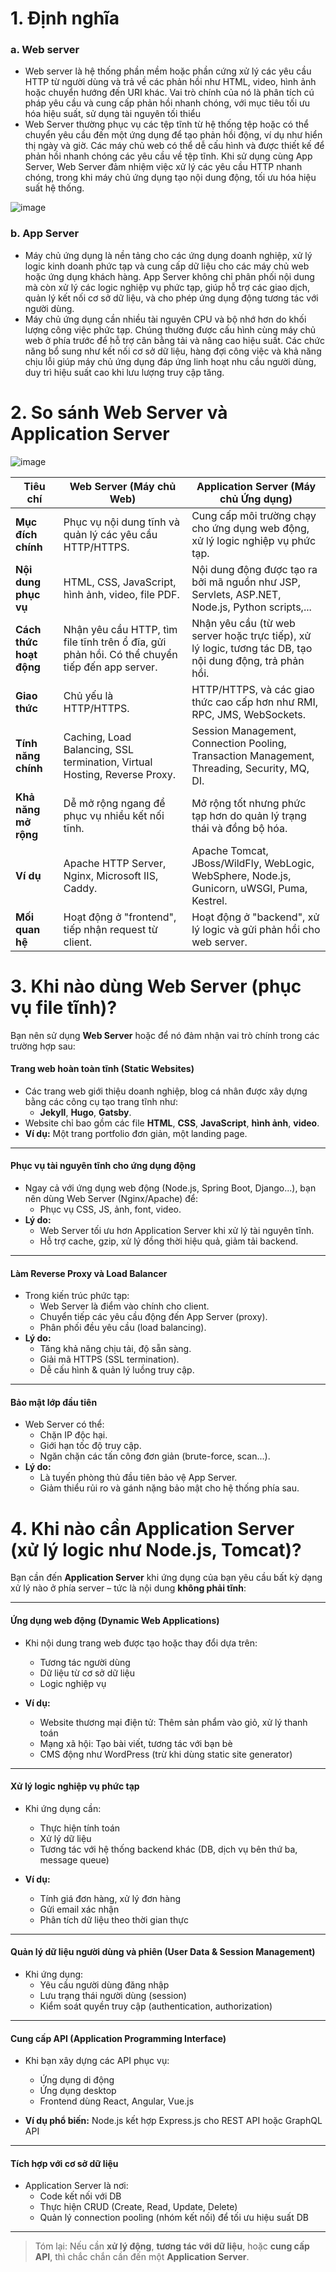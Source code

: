 # 1. Định nghĩa
### a. Web server
- Web server là hệ thống phần mềm hoặc phần cứng xử lý các yêu cầu HTTP từ người dùng và trả về các phản hồi như HTML, video, hình ảnh hoặc chuyển hướng đến URI khác. Vai trò chính của nó là phân tích cú pháp yêu cầu và cung cấp phản hồi nhanh chóng, với mục tiêu tối ưu hóa hiệu suất, sử dụng tài nguyên tối thiểu
- Web Server thường phục vụ các tệp tĩnh từ hệ thống tệp hoặc có thể chuyển yêu cầu đến một ứng dụng để tạo phản hồi động, ví dụ như hiển thị ngày và giờ. Các máy chủ web có thể dễ cấu hình và được thiết kế để phản hồi nhanh chóng các yêu cầu về tệp tĩnh. Khi sử dụng cùng App Server, Web Server đảm nhiệm việc xử lý các yêu cầu HTTP nhanh chóng, trong khi máy chủ ứng dụng tạo nội dung động, tối ưu hóa hiệu suất hệ thống.

 ![image](https://github.com/user-attachments/assets/b7e93b6a-b28d-49fa-85f8-a4919f25f62d)

 
 ### b. App Server 
 - Máy chủ ứng dụng là nền tảng cho các ứng dụng doanh nghiệp, xử lý logic kinh doanh phức tạp và cung cấp dữ liệu cho các máy chủ web hoặc ứng dụng khách hàng. App Server không chỉ phân phối nội dung mà còn xử lý các logic nghiệp vụ phức tạp, giúp hỗ trợ các giao dịch, quản lý kết nối cơ sở dữ liệu, và cho phép ứng dụng động tương tác với người dùng.
 - Máy chủ ứng dụng cần nhiều tài nguyên CPU và bộ nhớ hơn do khối lượng công việc phức tạp. Chúng thường được cấu hình cùng máy chủ web ở phía trước để hỗ trợ cân bằng tải và nâng cao hiệu suất. Các chức năng bổ sung như kết nối cơ sở dữ liệu, hàng đợi công việc và khả năng chịu lỗi giúp máy chủ ứng dụng đáp ứng linh hoạt nhu cầu người dùng, duy trì hiệu suất cao khi lưu lượng truy cập tăng.
 # 2. So sánh Web Server và Application Server
 
  ![image](https://github.com/user-attachments/assets/1bc6509c-c6eb-408c-a09e-e259e973a25b)

| **Tiêu chí**             | **Web Server (Máy chủ Web)**                                                                 | **Application Server (Máy chủ Ứng dụng)**                                                                 |
|--------------------------|-----------------------------------------------------------------------------------------------|------------------------------------------------------------------------------------------------------------|
| **Mục đích chính**       | Phục vụ nội dung tĩnh và quản lý các yêu cầu HTTP/HTTPS.                                     | Cung cấp môi trường chạy cho ứng dụng web động, xử lý logic nghiệp vụ phức tạp.                          |
| **Nội dung phục vụ**     | HTML, CSS, JavaScript, hình ảnh, video, file PDF.                                            | Nội dung động được tạo ra bởi mã nguồn như JSP, Servlets, ASP.NET, Node.js, Python scripts,...            |
| **Cách thức hoạt động**  | Nhận yêu cầu HTTP, tìm file tĩnh trên ổ đĩa, gửi phản hồi. Có thể chuyển tiếp đến app server. | Nhận yêu cầu (từ web server hoặc trực tiếp), xử lý logic, tương tác DB, tạo nội dung động, trả phản hồi. |
| **Giao thức**            | Chủ yếu là HTTP/HTTPS.                                                                       | HTTP/HTTPS, và các giao thức cao cấp hơn như RMI, RPC, JMS, WebSockets.                                   |
| **Tính năng chính**      | Caching, Load Balancing, SSL termination, Virtual Hosting, Reverse Proxy.                   | Session Management, Connection Pooling, Transaction Management, Threading, Security, MQ, DI.             |
| **Khả năng mở rộng**     | Dễ mở rộng ngang để phục vụ nhiều kết nối tĩnh.                                              | Mở rộng tốt nhưng phức tạp hơn do quản lý trạng thái và đồng bộ hóa.                                      |
| **Ví dụ**                | Apache HTTP Server, Nginx, Microsoft IIS, Caddy.                                              | Apache Tomcat, JBoss/WildFly, WebLogic, WebSphere, Node.js, Gunicorn, uWSGI, Puma, Kestrel.              |
| **Mối quan hệ**          | Hoạt động ở "frontend", tiếp nhận request từ client.                                         | Hoạt động ở "backend", xử lý logic và gửi phản hồi cho web server.                                       |

# 3. Khi nào dùng Web Server (phục vụ file tĩnh)?

Bạn nên sử dụng **Web Server** hoặc để nó đảm nhận vai trò chính trong các trường hợp sau:

####  Trang web hoàn toàn tĩnh (Static Websites)

- Các trang web giới thiệu doanh nghiệp, blog cá nhân được xây dựng bằng các công cụ tạo trang tĩnh như:
  - **Jekyll**, **Hugo**, **Gatsby**.
- Website chỉ bao gồm các file **HTML**, **CSS**, **JavaScript**, **hình ảnh**, **video**.
- **Ví dụ:** Một trang portfolio đơn giản, một landing page.

---

#### Phục vụ tài nguyên tĩnh cho ứng dụng động

- Ngay cả với ứng dụng web động (Node.js, Spring Boot, Django...), bạn nên dùng Web Server (Nginx/Apache) để:
  - Phục vụ CSS, JS, ảnh, font, video.
- **Lý do:**
  - Web Server tối ưu hơn Application Server khi xử lý tài nguyên tĩnh.
  - Hỗ trợ cache, gzip, xử lý đồng thời hiệu quả, giảm tải backend.

---

#### Làm Reverse Proxy và Load Balancer

- Trong kiến trúc phức tạp:
  - Web Server là điểm vào chính cho client.
  - Chuyển tiếp các yêu cầu động đến App Server (proxy).
  - Phân phối đều yêu cầu (load balancing).
- **Lý do:**
  - Tăng khả năng chịu tải, độ sẵn sàng.
  - Giải mã HTTPS (SSL termination).
  - Dễ cấu hình & quản lý luồng truy cập.

---

#### Bảo mật lớp đầu tiên

- Web Server có thể:
  - Chặn IP độc hại.
  - Giới hạn tốc độ truy cập.
  - Ngăn chặn các tấn công đơn giản (brute-force, scan...).
- **Lý do:**
  - Là tuyến phòng thủ đầu tiên bảo vệ App Server.
  - Giảm thiểu rủi ro và gánh nặng bảo mật cho hệ thống phía sau.

# 4. Khi nào cần Application Server (xử lý logic như Node.js, Tomcat)?

Bạn cần đến **Application Server** khi ứng dụng của bạn yêu cầu bất kỳ dạng xử lý nào ở phía server – tức là nội dung **không phải tĩnh**:

---

#### Ứng dụng web động (Dynamic Web Applications)

- Khi nội dung trang web được tạo hoặc thay đổi dựa trên:
  - Tương tác người dùng
  - Dữ liệu từ cơ sở dữ liệu
  - Logic nghiệp vụ

- **Ví dụ:**
  - Website thương mại điện tử: Thêm sản phẩm vào giỏ, xử lý thanh toán
  - Mạng xã hội: Tạo bài viết, tương tác với bạn bè
  - CMS động như WordPress (trừ khi dùng static site generator)

---

####  Xử lý logic nghiệp vụ phức tạp

- Khi ứng dụng cần:
  - Thực hiện tính toán
  - Xử lý dữ liệu
  - Tương tác với hệ thống backend khác (DB, dịch vụ bên thứ ba, message queue)

- **Ví dụ:**
  - Tính giá đơn hàng, xử lý đơn hàng
  - Gửi email xác nhận
  - Phân tích dữ liệu theo thời gian thực

---

#### Quản lý dữ liệu người dùng và phiên (User Data & Session Management)

- Khi ứng dụng:
  - Yêu cầu người dùng đăng nhập
  - Lưu trạng thái người dùng (session)
  - Kiểm soát quyền truy cập (authentication, authorization)

---

#### Cung cấp API (Application Programming Interface)

- Khi bạn xây dựng các API phục vụ:
  - Ứng dụng di động
  - Ứng dụng desktop
  - Frontend dùng React, Angular, Vue.js

- **Ví dụ phổ biến:** Node.js kết hợp Express.js cho REST API hoặc GraphQL API

---

#### Tích hợp với cơ sở dữ liệu

- Application Server là nơi:
  - Code kết nối với DB
  - Thực hiện CRUD (Create, Read, Update, Delete)
  - Quản lý connection pooling (nhóm kết nối) để tối ưu hiệu suất DB

---

>  Tóm lại: Nếu cần **xử lý động**, **tương tác với dữ liệu**, hoặc **cung cấp API**, thì chắc chắn cần đến một **Application Server**.
